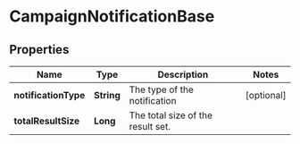 

# CampaignNotificationBase

## Properties

Name | Type | Description | Notes
------------ | ------------- | ------------- | -------------
**notificationType** | **String** | The type of the notification |  [optional]
**totalResultSize** | **Long** | The total size of the result set. | 



